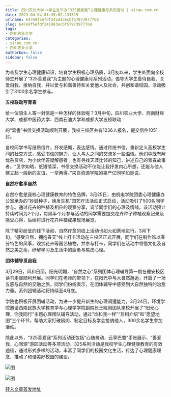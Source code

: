 ```yaml
---
title: 四川农业大学->学生处举办“325善爱我”心理健康月系列活动 | sicau.com.cn
date: 2023-04-04 01:35:02.131519
urlname: 647e9f5efdf245d43ecbf57973977768
slug: 647e9f5efdf245d43ecbf57973977768
tags: 
- 四川农业大学
categories:
- sicau.com.cn
- 四川农业大学
authorbox: false
sidebar: false
---
```

为普及学生心理健康知识，培育学生积极心理品质，3月初以来，学生处面向全校师生开展了“325善爱我”为主题的心理健康月系列活动，倡导大学生善待自我、关爱自我、接纳自我，并以爱与和谐善待和关爱他人及社会，共创和谐校园，活动吸引了3100余名学生参与。

**五校联动写青春**

给一位陌生人寄一封信是一种怎样的体验呢？3月中旬，四川农业大学、西南财经大学、成都中医药大学、西南石油大学和成都大学五校联动
<!--more-->
的“雲書”书信交换活动顺利开展，我校三校区共有1236人报名，提交信件1051封。

各校同学书写纸质信件，抒发感慨，表达感情。通过传统书信，重新定义高校学生间的社交方式，感受书信的魅力，让人与人之间的交流多一些温情。他们中既有解忧杂货店，为小伙伴答疑解惑者；也有寻找天涯比邻的知己，讲述自己的青春故事者。“见字如晤，纸短情深，书信交换活动不仅能让我抒发内心所想，还能与他人建立起一段新的友谊，一举两得。”来自资源学院的辜严亿同学如是说。

**自然疗愈享自然**

自然疗愈是我校心理健康教育的特色品牌，3月25日，由机电学院团委心理健康办公室承办的“妙蛙种子，焕发生机”园艺疗法活动正式启动，活动吸引了500名同学参与。通过花卉的种植及相应的观察分享，调节同学们的心理及情绪。该活动预计持续时间为2个月，每隔半个月参与活动的同学需要提交花卉种子种植观察记录及感受心得，后续将进行花卉种植成果现场展览。

除了精彩纷呈的线下活动，自然疗愈的线上活动也如火如荼地进行。3月下旬，“感受自然，拥抱春天”线上打卡活动在三校区正式开展，同学们在制作饰以春分特色的风筝，观赏花卉等园艺植物，并参与打卡，同学们在活动中领悟文化及自然之美之余，纾解学习及生活中的疲惫与焦虑心理。

**团体辅导觅自我**

3月29日，风和日丽，阳光明媚，“自然之心”系列团体心理辅导第一期在雅安校区读书走廊顺利开展。同学们在老师的带领下，在阳光中与大自然邂逅，开启了一场五感与自然的交融之旅，同学们纷纷表示，在团体辅导中感受到大自然独特的治愈力量。系列团辅活动将持续至4月底。

学院也积极开展团辅活动，为进一步提升新生的心理调适能力，3月24日，环境学院邀请西南民族大学教育学与心理学学院副院长王晓刚团队来校开展了“阳光心理，你我同行”主题心理团队辅导活动，通过“谁和我一样”“互相介绍”和“愿望地图”三个环节，帮助大家打破隔阂、制定目标及学会接纳他人，300余名学生参加活动。

除此以外，“325善爱我”系列活动还包括“心随景动，云享巴蜀”手账展示、“善爱我，心同源”游园活动等多项活动。325系列活动是我校学生心理健康教育的有效途径，通过形式多样的活动，丰富了同学们的校园文化生活，传达了心理健康理念，推动了和谐美好校园的建设。

![图](https://news.sicau.edu.cn/__local/A/27/0E/482DC3FBDBCDE43520CF893DF4C_5BD4C452_10FC44.png)

![图](https://news.sicau.edu.cn/__local/4/4B/9B/859B6E270B963CE363FA865EBFE_D18BF09A_133D54.png)

[转入文章首发地址](https://news.sicau.edu.cn/info/1078/71661.htm)